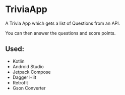 # TriviaApp
A Trivia App which gets a list of Questions from an API. 

You can then answer the questions and score points.


## Used:
  - Kotlin
  - Android Studio
  - Jetpack Compose
  - Dagger Hilt
  - Retrofit
  - Gson Converter
